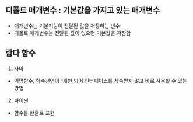 ## 디폴트 매개변수 : 기본값을 가지고 있는 매개변수
  - 매개변수는 기본기능이 전달된 값을 저장하는 변수
  - 디폴트 매개변수는 전달된 값이 없으면 기본값을 저장함
  
## 람다 함수
1. 자바
  - 익명함수, 함수선언이 1개만 되어 인터페이스를 상속받지 않고 바로 사용할 수 있는 방법

2. 파이썬
  - 함수를 한줄로 표현
